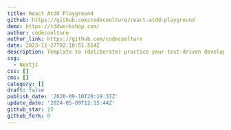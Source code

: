 ```yaml
---
title: React Atdd Playground
github: https://github.com/codecoolture/react-atdd-playground
demo: https://tddworkshop.com/
author: codecoolture
author_link: https://github.com/codecoolture
date: 2023-11-27T02:10:51.554Z
description: Template to (deliberate) practice your test-driven development skills.
ssg:
  - Nextjs
css: []
cms: []
category: []
draft: false
publish_date: '2020-09-10T20:19:37Z'
update_date: '2024-05-09T12:15:44Z'
github_star: 15
github_fork: 0
---
```

